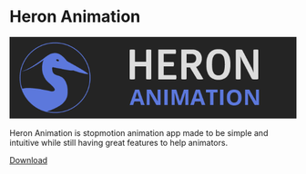 # Heron Animation
[![Heron Animation](files/images/heronbanniere.png)](http://heronanimation.brunolefevre.net/)

Heron Animation is stopmotion animation app made to be simple and intuitive while still having great features to help animators.

[Download](http://heronanimation.brunolefevre.net/)